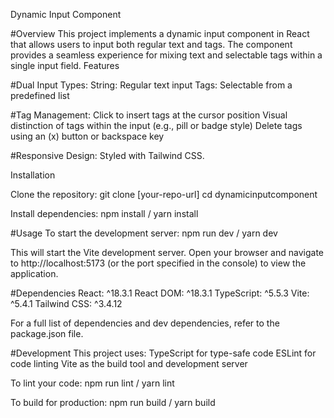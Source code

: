 Dynamic Input Component

#Overview
This project implements a dynamic input component in React that allows users to input both regular text and tags. The component provides a seamless experience for mixing text and selectable tags within a single input field.
Features

#Dual Input Types:
String: Regular text input
Tags: Selectable from a predefined list

#Tag Management:
Click to insert tags at the cursor position
Visual distinction of tags within the input (e.g., pill or badge style)
Delete tags using an (x) button or backspace key

#Responsive Design:
Styled with Tailwind CSS.

Installation

Clone the repository:
git clone [your-repo-url]
cd dynamicinputcomponent

Install dependencies:
npm install / yarn install

#Usage
To start the development server:
npm run dev / yarn dev

This will start the Vite development server. Open your browser and navigate to http://localhost:5173 (or the port specified in the console) to view the application.

#Dependencies
React: ^18.3.1
React DOM: ^18.3.1
TypeScript: ^5.5.3
Vite: ^5.4.1
Tailwind CSS: ^3.4.12

For a full list of dependencies and dev dependencies, refer to the package.json file.

#Development
This project uses:
TypeScript for type-safe code
ESLint for code linting
Vite as the build tool and development server

To lint your code:
npm run lint / yarn lint

To build for production:
npm run build / yarn build
